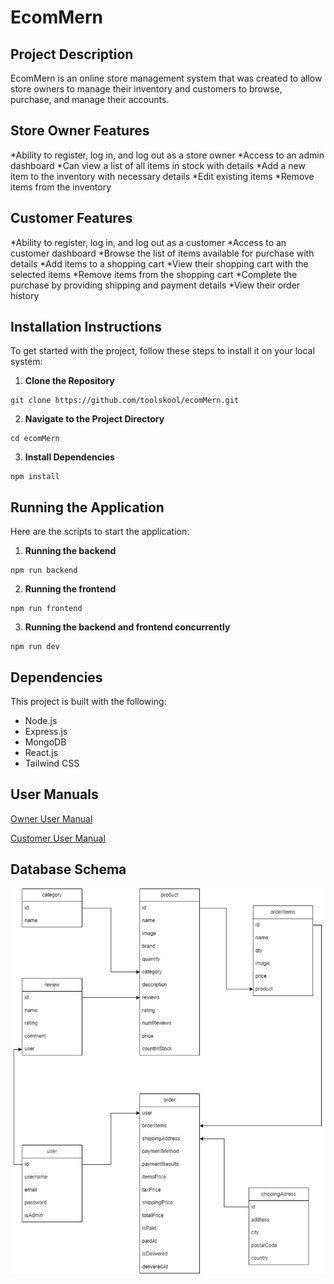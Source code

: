 # EcomMern

## Project Description

EcomMern is an online store management system that was created to allow store owners to manage their inventory and customers to browse, purchase, and manage their accounts.

## Store Owner Features

*Ability to register, log in, and log out as a store owner
*Access to an admin dashboard
*Can view a list of all items in stock with details
*Add a new item to the inventory with necessary details
*Edit existing items
*Remove items from the inventory

## Customer Features

*Ability to register, log in, and log out as a customer
*Access to an customer dashboard
*Browse the list of items available for purchase with details
*Add items to a shopping cart
*View their shopping cart with the selected items
*Remove items from the shopping cart
*Complete the purchase by providing shipping and payment details
*View their order history

## Installation Instructions

To get started with the project, follow these steps to install it on your local system:

1. **Clone the Repository**
```
git clone https://github.com/toolskool/ecomMern.git
```
2. **Navigate to the Project Directory**
```
cd ecomMern
```
3. **Install Dependencies**
```
npm install
```

## Running the Application

Here are the scripts to start the application:

1. **Running the backend**
```
npm run backend
```

2. **Running the frontend**
```
npm run frontend
```

3. **Running the backend and frontend concurrently**
```
npm run dev
```

## Dependencies

This project is built with the following:

- Node.js
- Express.js
- MongoDB
- React.js
- Tailwind CSS

## User Manuals

[Owner User Manual](/uploads/Customer_Manual.pdf)

[Customer User Manual](/uploads/Owner_Manual.pdf)

## Database Schema

![schema](/uploads/schema.jpg)
